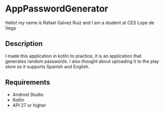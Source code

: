 # AppPasswordGenerator
Hello! my name is Rafael Galvez Ruiz and I am a student at CES Lope de Vega
<br />
## Description
I made this application in kotlin to practice, it is an application that generates random passwords. I also thought about uploading it to the play store so it supports Spanish and English.
<br />
## Requirements
* Android Studio
* Kotlin
* API 27 or higher
